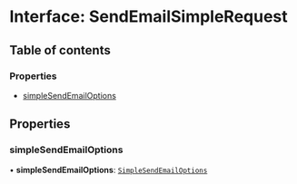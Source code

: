 # Interface: SendEmailSimpleRequest

## Table of contents

### Properties

- [simpleSendEmailOptions](SendEmailSimpleRequest.md#simplesendemailoptions)

## Properties

### simpleSendEmailOptions

• **simpleSendEmailOptions**: [`SimpleSendEmailOptions`](SimpleSendEmailOptions.md)
